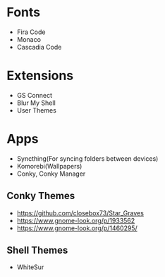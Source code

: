 # Fonts
- Fira Code
- Monaco
- Cascadia Code

# Extensions
- GS Connect
- Blur My Shell
- User Themes

# Apps
- Syncthing(For syncing folders between devices)
- Komorebi(Wallpapers)
- Conky, Conky Manager

## Conky Themes
- https://github.com/closebox73/Star_Graves
- https://www.gnome-look.org/p/1933562
- https://www.gnome-look.org/p/1460295/

## Shell Themes
- WhiteSur
